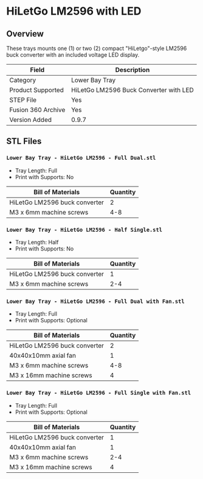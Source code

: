 # HiLetGo LM2596 with LED

## Overview

These trays mounts one (1) or two (2) compact "HiLetgo"-style LM2596 buck converter with an included voltage LED display.

| Field                 | Description               |
|-----------------------|---------------------------|
| Category              | Lower Bay Tray            |
| Product Supported     | HiLetGo LM2596 Buck Converter with LED   |
| STEP File             | Yes                       |
| Fusion 360 Archive    | Yes                       |
| Version Added         | 0.9.7                     |

## STL Files

### `Lower Bay Tray - HiLetGo LM2596 - Full Dual.stl`

- Tray Length: Full
- Print with Supports: No

| Bill of Materials           | Quantity |
|-----------------------------|----------|
| HiLetGo LM2596 buck converter  | 2        |
| M3 x 6mm machine screws     | 4-8      |

### `Lower Bay Tray - HiLetGo LM2596 - Half Single.stl`

- Tray Length: Half
- Print with Supports: No

| Bill of Materials           | Quantity |
|-----------------------------|----------|
| HiLetGo LM2596 buck converter  | 1        |
| M3 x 6mm machine screws     | 2-4      |

### `Lower Bay Tray - HiLetGo LM2596 - Full Dual with Fan.stl`

- Tray Length: Full
- Print with Supports: Optional

| Bill of Materials           | Quantity |
|-----------------------------|----------|
| HiLetGo LM2596 buck converter  | 2        |
| 40x40x10mm axial fan        | 1        |
| M3 x 6mm machine screws     | 4-8      |
| M3 x 16mm machine screws    | 4        |
### `Lower Bay Tray - HiLetGo LM2596 - Full Single with Fan.stl`

- Tray Length: Full
- Print with Supports: Optional

| Bill of Materials           | Quantity |
|-----------------------------|----------|
| HiLetGo LM2596 buck converter  | 1        |
| 40x40x10mm axial fan        | 1        |
| M3 x 6mm machine screws     | 2-4      |
| M3 x 16mm machine screws    | 4        |